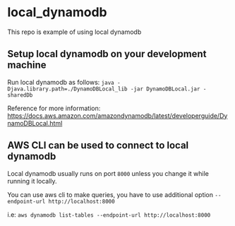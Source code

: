 # local_dynamodb
This repo is example of using local dynamodb

## Setup local dynamodb on your development machine

Run local dynamodb as follows:
`java -Djava.library.path=./DynamoDBLocal_lib -jar DynamoDBLocal.jar -sharedDb`

Reference for more information: https://docs.aws.amazon.com/amazondynamodb/latest/developerguide/DynamoDBLocal.html

## AWS CLI can be used to connect to local dynamodb

Local dynamodb usually runs on port `8000` unless you change it while running it locally.

You can use aws cli to make queries, you have to use additional option `--endpoint-url http://localhost:8000`

i.e: `aws dynamodb list-tables --endpoint-url http://localhost:8000`